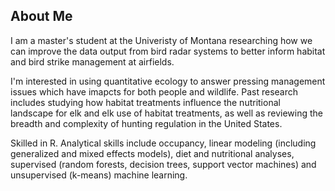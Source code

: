 ## About Me
I am a master's student at the Univeristy of Montana researching how we can improve the data output from bird radar systems to better inform habitat and bird strike management at airfields. 

I'm interested in using quantitative ecology to answer pressing management issues which have imapcts for both people and wildlife. Past research includes studying how habitat treatments influence the nutritional landscape for elk and elk use of habitat treatments, as well as reviewing the breadth and complexity of hunting regulation in the United States.

Skilled in R. Analytical skills include occupancy, linear modeling (including generalized and mixed effects models), diet and nutritional analyses, supervised (random forests, decision trees, support vector machines) and unsupervised (k-means) machine learning.


